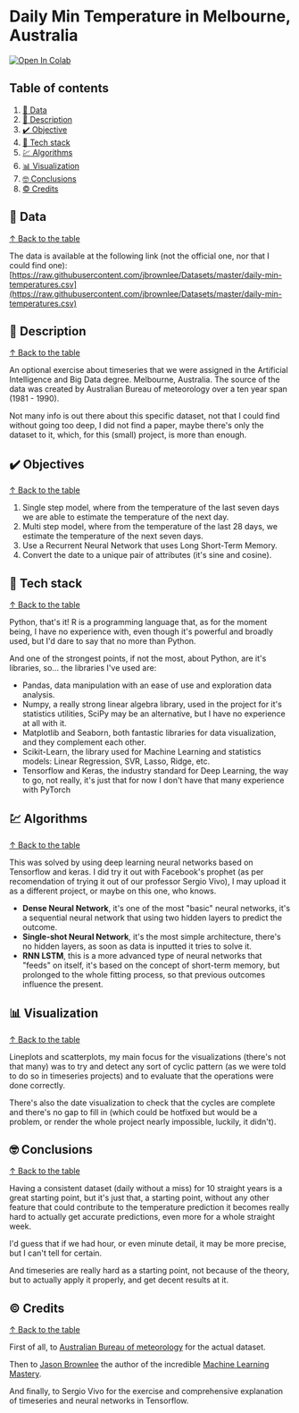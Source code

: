 # Daily Min Temperature in Melbourne, Australia #

[![Open In Colab](https://colab.research.google.com/assets/colab-badge.svg)](https://colab.research.google.com/github/jofaval/melbourne-temperature-timeseries/blob/master/notebook.ipynb)

## Table of contents

1. [📁 Data](#-data)
1. [📓 Description](#-description)
1. [✔️ Objective](#-objective)
1. [🧱 Tech stack](#-tech-stack)
1. [💹 Algorithms](#-algorithms)
1. [📊 Visualization](#-visualization)
1. [🤓 Conclusions](#-conclusions)
1. [©️ Credits](#-credits)

## 📁 Data
[↑ Back to the table](#table-of-contents)

The data is available at the following link (not the official one, nor that I could find one):\
[https://raw.githubusercontent.com/jbrownlee/Datasets/master/daily-min-temperatures.csv](https://raw.githubusercontent.com/jbrownlee/Datasets/master/daily-min-temperatures.csv)

## 📓 Description
[↑ Back to the table](#table-of-contents)

An optional exercise about timeseries that we were assigned in the Artificial Intelligence and Big Data degree. Melbourne, Australia. The source of the data was created by Australian Bureau of meteorology over a ten year span (1981 - 1990).

Not many info is out there about this specific dataset, not that I could find without going too deep, I did not find a paper, maybe there's only the dataset to it, which, for this (small) project, is more than enough.

## ✔️ Objectives
[↑ Back to the table](#table-of-contents)

1. Single step model, where from the temperature of the last seven days we are able to estimate the temperature of the next day.
1. Multi step model, where from the temperature of the last 28 days, we estimate the temperature of the next seven days.
1. Use a Recurrent Neural Network that uses Long Short-Term Memory.
1. Convert the date to a unique pair of attributes (it's sine and cosine).

## 🧱 Tech stack
[↑ Back to the table](#table-of-contents)

Python, that's it! R is a programming language that, as for the moment being, I have no experience with, even though it's powerful and broadly used, but I'd dare to say that no more than Python.

And one of the strongest points, if not the most, about Python, are it's libraries, so... the libraries I've used are:

- Pandas, data manipulation with an ease of use and exploration data analysis.
- Numpy, a really strong linear algebra library, used in the project for it's statistics utilities, SciPy may be an alternative, but I have no experience at all with it.
- Matplotlib and Seaborn, both fantastic libraries for data visualization, and they complement each other.
- Scikit-Learn, the library used for Machine Learning and statistics models: Linear Regression, SVR, Lasso, Ridge, etc.
- Tensorflow and Keras, the industry standard for Deep Learning, the way to go, not really, it's just that for now I don't have that many experience with PyTorch

## 💹 Algorithms
[↑ Back to the table](#table-of-contents)

This was solved by using deep learning neural networks based on Tensorflow and keras. I did try it out with Facebook's prophet (as per recomendation of trying it out of our professor Sergio Vivo), I may upload it as a different project, or maybe on this one, who knows.

- **Dense Neural Network**, it's one of the most "basic" neural networks, it's a sequential neural network that using two hidden layers to predict the outcome.
- **Single-shot Neural Network**, it's the most simple architecture, there's no hidden layers, as soon as data is inputted it tries to solve it.
- **RNN LSTM**, this is a more advanced type of neural networks that "feeds" on itself, it's based on the concept of short-term memory, but prolonged to the whole fitting process, so that previous outcomes influence the present.

## 📊 Visualization
[↑ Back to the table](#table-of-contents)

Lineplots and scatterplots, my main focus for the visualizations (there's not that many) was to try and detect any sort of cyclic pattern (as we were told to do so in timeseries projects) and to evaluate that the operations were done correctly.

There's also the date visualization to check that the cycles are complete and there's no gap to fill in (which could be hotfixed but would be a problem, or render the whole project nearly impossible, luckily, it didn't).

## 🤓 Conclusions
[↑ Back to the table](#table-of-contents)

Having a consistent dataset (daily without a miss) for 10 straight years is a great starting point, but it's just that, a starting point, without any other feature that could contribute to the temperature prediction it becomes really hard to actually get accurate predictions, even more for a whole straight week.

I'd guess that if we had hour, or even minute detail, it may be more precise, but I can't tell for certain.

And timeseries are really hard as a starting point, not because of the theory, but to actually apply it properly, and get decent results at it.

## ©️ Credits
[↑ Back to the table](#table-of-contents)

First of all, to [Australian Bureau of meteorology](http://www.bom.gov.au/) for the actual dataset.

Then to [Jason Brownlee](https://github.com/jbrownlee/) the author of the incredible [Machine Learning Mastery](https://machinelearningmastery.com/).

And finally, to Sergio Vivo for the exercise and comprehensive explanation of timeseries and neural networks in Tensorflow.
